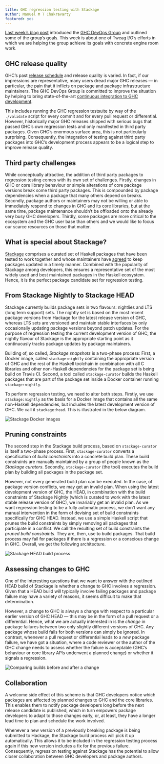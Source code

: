 ```yaml
---
title: GHC regression testing with Stackage
author: Manuel M T Chakravarty
featured: yes
---
```


[Last week’s blog post](http://www.tweag.io/posts/2017-10-19-ghc-devops-group.html) introduced the [GHC DevOps Group](https://ghc.haskell.org/trac/ghc/wiki/DevOpsGroupCharter) and outlined some of the group’s goals. This week is about one of Tweag I/O’s efforts in which we are helping the group achieve its goals with concrete engine room work.

## GHC release quality
GHC’s past [release schedule](https://ghc.haskell.org/trac/ghc/blog/2017-release-schedule) and release quality is varied. In fact, if our impressions are representative, many users dread major GHC releases — in particular, the pain that it inflicts on package and package infrastructure maintainers. The GHC DevOps Group is committed to improve the situation by helping to bring state-of-the-art [continuous integration to GHC development](https://ghc.haskell.org/trac/ghc/wiki/ContinuousIntegration).

This includes running the GHC regression testsuite by way of the `./validate` script for every commit and for every pull request or differential. However, historically major GHC releases shipped with serious bugs that passed GHC’s own regression tests and only manifested in third party packages. Given GHC’s enormous surface area, this is not particularly surprising. Consequently, the integration of testing against third party packages into GHC’s development process appears to be a logical step to improve release quality.

## Third party challenges
While conceptually attractive, the addition of third party packages to regression testing comes with its own set of challenges. Firstly, changes in GHC or core library behaviour or simple alterations of core package versions break some third party packages. This is compounded by package dependencies when a package that many others depend on breaks. Secondly, package authors or maintainers may not be willing or able to immediately respond to changes in GHC and its core libraries, but at the same time, package maintenance shouldn’t be offloaded onto the already very busy GHC developers. Thirdly, some packages are more critical to the ecosystem and the GHC user base than others and we would like to focus our scarce resources on those that matter.

## What is special about Stackage?
[Stackage](https://www.stackage.org) comprises a curated set of Haskell packages that have been tested to work together and whose maintainers have [agreed](https://github.com/fpco/stackage/blob/master/MAINTAINERS.md) to keep packages updated in a timely manner. Combined with the popularity of Stackage among developers, this ensures a representative set of the most widely used and best maintained packages in the Haskell ecosystem. Hence, it is the perfect package candidate set for regression testing.

## From Stackage Nightly to Stackage HEAD
Stackage currently builds package sets in two flavours: nightlies and LTS (long term support) sets. The nightly set is based on the most recent package versions from Hackage for the latest release version of GHC, whereas LTS sets are versioned and maintain stable interfaces by only occasionally updating package versions beyond patch updates. For the purpose of regression testing the current development version of GHC, the nightly flavour of Stackage is the appropriate starting point as it continuously tracks package updates by package maintainers.

Building of, so called, *Stackage snapshots* is a two-phase process: First, a Docker image, called `stackage:nightly` containing the appropriate version of GHC and the rest of the Haskell toolchain in combination with all C libraries and other non-Haskell dependencies for the package set is being build on Travis CI. Second, a tool called `stackage-curator` builds the Haskell packages that are part of the package set inside a Docker container running `stackage:nightly`.

To perform regression testing, we need to alter both steps. Firstly, we use `stackage:nightly` as the basis for a Docker image that contains all the same non-Haskell dependencies, but includes the latest development version of GHC. We call it `stackage:head`. This is illustrated in the below diagram.

<img title="Stackage Docker images" alt="Stackage Docker images" src="../img/posts/StackageDocker-squashed.jpg" style="max-width: 75%;max-height: 75%;"></img>

## Pruning constraints
The second step in the Stackage build process, based on `stackage-curator` is itself a two-phase process. First, `stackage-curator` converts a specification of *build constraints* into a concrete build plan. These build constraints are manually maintained by a group of people known as the *Stackage curators*. Secondly, `stackage-curator` (the tool) executes the build plan by building all packages in the package set. 

However, not every generated build plan can be executed. In the case, of package version conflicts, we may get an invalid plan. When using the latest development version of GHC, the HEAD, in combination with the build constraints of Stackage Nightly (which is curated to work with the latest stable release version of GHC), we invariably get an invalid plan. As we want regression testing to be a fully automatic process, we don’t want any manual intervention in the form of devising set of build constraints specifically for GHC HEAD. Instead, we use a simple Haskell script that prunes the build constraints by simply removing all packages that participate in a conflict. We call the resulting set of build constraints the *pruned build constraints*. They are, then, use to build packages. That build process may fail for packages if there is a regression or a conscious change in GHC. Overall, we get the following architecture.

<img title="Stackage HEAD build process" alt="Stackage HEAD build process" src="../img/posts/Stackage-Regression-squashed.jpg" style="max-width: 75%;max-height: 75%;"></img>

## Assessing changes to GHC
One of the interesting questions that we want to answer with the outlined HEAD build of Stackage is whether a change to GHC involves a regression. Given that a HEAD build will typically involve failing packages and package failure may have a variety of reasons, it seems difficult to make that determination.

However, a change to GHC is always a change with respect to a particular earlier version of GHC HEAD — this may be in the form of a pull request or a differential. Hence, what we are actually interested in is the *change* in package failures between two only slightly different versions of GHC. Any package whose build fails for both versions can simply be ignored. In contrast, whenever a pull request or differential leads to a *new* package failure, we have got a situation, where a code reviewer or the author of the GHC change needs to assess whether the failure is acceptable (GHC’s behaviour or core library APIs underwent a planned change) or whether it signals a regression.

<img title="Comparing builds before and after a change" alt="Comparing builds before and after a change" src="../img/posts/StackageCompare.png" style="max-width: 75%;max-height: 75%;"></img>

## Collaboration
A welcome side effect of this scheme is that GHC developers notice which packages are affected by planned changes to GHC and the core libraries. This enables them to notify package developers long before the next release candidate is published, which in turn empowers package developers to adapt to those changes early, or, at least, they have a longer lead time to plan and schedule the work involved.

Whenever a new version of a previously breaking package is being submitted to Hackage, the Stackage build process will pick it up automatically. This allows it to be included in the regression testing process again if this new version includes a fix for the previous failure. Consequently, regression testing against Stackage has the potential to allow closer collaboration between GHC developers and package authors.
